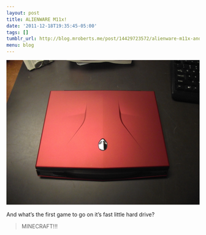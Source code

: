 ```yaml
---
layout: post
title: ALIENWARE M11x!
date: '2011-12-18T19:35:45-05:00'
tags: []
tumblr_url: http://blog.mroberts.me/post/14429723572/alienware-m11x-and-whats-the-first-game-to-go-on
menu: blog
---
```

![My M11x](/assets/m11x.jpg)

And what’s the first game to go on it’s fast little hard drive? 

> MINECRAFT!!!

